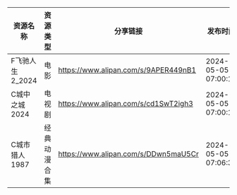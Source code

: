 | 资源名称        | 资源类型   | 分享链接                                 | 发布时间                |
| ----------- | ------ | ------------------------------------ | ------------------- |
| F飞驰人生2_2024 | 电影     | https://www.alipan.com/s/9APER449nB1 | 2024-05-05 07:00:11 |
| C城中之城2024   | 电视剧    | https://www.alipan.com/s/cd1SwT2igh3 | 2024-05-05 07:00:11 |
| C城市猎人1987   | 经典动漫合集 | https://www.alipan.com/s/DDwn5maU5Cr | 2024-05-05 07:06:30 |

